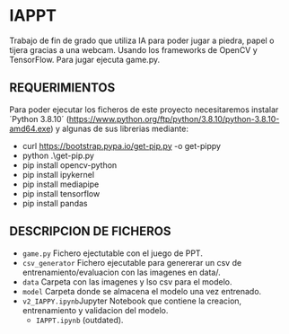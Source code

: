 # IAPPT
Trabajo de fin de grado que utiliza IA para poder jugar a piedra, papel o tijera gracias a una webcam. Usando 
los frameworks de OpenCV y TensorFlow. Para jugar ejecuta game.py.

## REQUERIMIENTOS
Para poder ejecutar los ficheros de este proyecto necesitaremos instalar ´Python 3.8.10´ (https://www.python.org/ftp/python/3.8.10/python-3.8.10-amd64.exe) y algunas de sus librerias mediante:
- curl https://bootstrap.pypa.io/get-pip.py -o get-pippy
- python .\get-pip.py
- pip install opencv-python
- pip install ipykernel
- pip install mediapipe
- pip install tensorflow
- pip install pandas


## DESCRIPCION DE FICHEROS
- `game.py` Fichero ejectutable con el juego de PPT.
- `csv_generator` Fichero ejecutable para genererar un csv de entrenamiento/evaluacion con las imagenes en data/.
- `data` Carpeta con las imagenes y lso csv para el modelo.
- `model` Carpeta donde se almacena el modelo una vez entrenado.
- `v2_IAPPY.ipynb`Jupyter Notebook que contiene la creacion, entrenamiento y validacion del modelo.
  - `IAPPT.ipynb` (outdated).  
